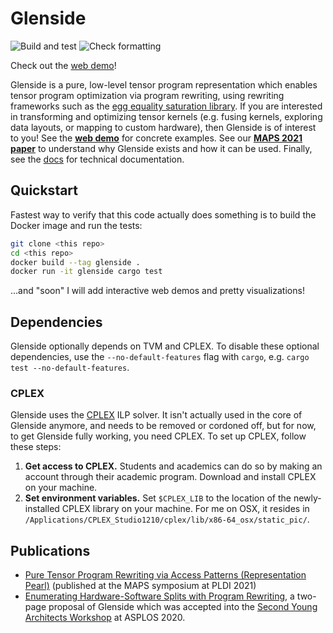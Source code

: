 # Glenside

![Build and test](https://github.com/gussmith23/glenside/workflows/Build%20and%20test/badge.svg)
![Check formatting](https://github.com/gussmith23/glenside/workflows/Check%20formatting/badge.svg)

Check out the [web demo](https://gussmith23.github.io/glenside-web-demo)!

Glenside 
  is a pure, low-level 
  tensor program representation 
  which enables tensor program optimization via program rewriting, using rewriting frameworks such as
  the [egg equality saturation library](https://egraphs-good.github.io/).
If you are interested
  in transforming and optimizing
  tensor kernels
  (e.g. fusing kernels,
   exploring data layouts,
   or
   mapping to custom hardware),
  then Glenside is of interest to you!
See the [**web demo**](https://gussmith23.github.io/glenside-web-demo)
  for concrete examples.
See our [**MAPS 2021 paper**](https://arxiv.org/abs/2105.09377)
  to understand why Glenside exists
  and how it can be used.
Finally, see the [docs](https://gussmith23.github.io/glenside/glenside)
  for technical documentation.

## Quickstart

Fastest way to verify that this code actually does something is to build the Docker image and run the tests:

```sh
git clone <this repo>
cd <this repo>
docker build --tag glenside .
docker run -it glenside cargo test
```

...and "soon" I will add interactive web demos and pretty visualizations!

## Dependencies

Glenside optionally depends on TVM and CPLEX.
To disable these optional dependencies,
  use the `--no-default-features`
  flag with `cargo`, e.g.
  `cargo test --no-default-features`.

### CPLEX

Glenside uses the [CPLEX](https://www.ibm.com/products/ilog-cplex-optimization-studio)
  ILP solver.
It isn't actually used
  in the core of Glenside anymore,
  and needs to be removed
  or cordoned off,
  but for now,
  to get Glenside fully working,
  you need CPLEX.
To set up CPLEX,
  follow these steps:

1. **Get access to CPLEX.** Students and academics can do so by making an account through their academic program. Download and install CPLEX on your machine.
2. **Set environment variables.** Set `$CPLEX_LIB` to the location of the newly-installed CPLEX library on your machine. For me on OSX, it resides in `/Applications/CPLEX_Studio1210/cplex/lib/x86-64_osx/static_pic/`.

## Publications

- [Pure Tensor Program Rewriting via Access Patterns (Representation Pearl)](https://arxiv.org/abs/2105.09377) (published at the MAPS symposium at PLDI 2021)
- [Enumerating Hardware-Software Splits with Program Rewriting](https://arxiv.org/abs/2003.00290), a two-page proposal of Glenside which was accepted into the [Second Young Architects Workshop](https://sites.psu.edu/yarch2020/) at ASPLOS 2020.
